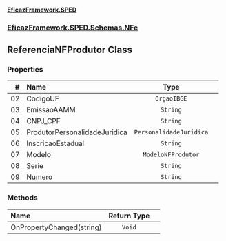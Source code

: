 #### [EficazFramework.SPED](EficazFrameworkSPED.md 'EficazFramework SPED')
### [EficazFramework.SPED.Schemas.NFe](EficazFramework.SPED.Schemas.NFe.md 'EficazFramework.SPED.Schemas.NFe')

## ReferenciaNFProdutor Class
### Properties

| # | Name | Type | |
| ---: | :--- | :---: | :--- |
| 02 | CodigoUF | `OrgaoIBGE` |  |
| 03 | EmissaoAAMM | `String` |  |
| 04 | CNPJ_CPF | `String` |  |
| 05 | ProdutorPersonalidadeJuridica | `PersonalidadeJuridica` |  |
| 06 | InscricaoEstadual | `String` |  |
| 07 | Modelo | `ModeloNFProdutor` |  |
| 08 | Serie | `String` |  |
| 09 | Numero | `String` |  |
### Methods

| Name | Return Type | |
| :--- | :---: | :--- |
| OnPropertyChanged(string) | `Void` |  |
